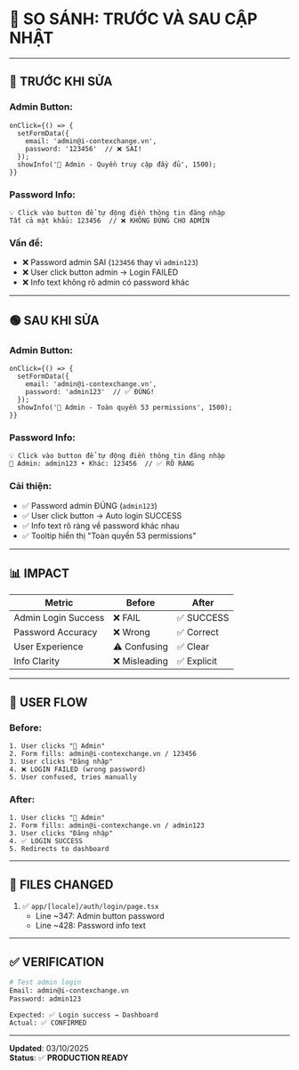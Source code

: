 # 🔄 SO SÁNH: TRƯỚC VÀ SAU CẬP NHẬT

---

## 🔴 **TRƯỚC KHI SỬA**

### **Admin Button:**
```tsx
onClick={() => {
  setFormData({ 
    email: 'admin@i-contexchange.vn', 
    password: '123456'  // ❌ SAI!
  });
  showInfo('👑 Admin - Quyền truy cập đầy đủ', 1500);
}}
```

### **Password Info:**
```
💡 Click vào button để tự động điền thông tin đăng nhập
Tất cả mật khẩu: 123456  // ❌ KHÔNG ĐÚNG CHO ADMIN
```

### **Vấn đề:**
- ❌ Password admin SAI (`123456` thay vì `admin123`)
- ❌ User click button admin → Login FAILED
- ❌ Info text không rõ admin có password khác

---

## 🟢 **SAU KHI SỬA**

### **Admin Button:**
```tsx
onClick={() => {
  setFormData({ 
    email: 'admin@i-contexchange.vn', 
    password: 'admin123'  // ✅ ĐÚNG!
  });
  showInfo('👑 Admin - Toàn quyền 53 permissions', 1500);
}}
```

### **Password Info:**
```
💡 Click vào button để tự động điền thông tin đăng nhập
🔑 Admin: admin123 • Khác: 123456  // ✅ RÕ RÀNG
```

### **Cải thiện:**
- ✅ Password admin ĐÚNG (`admin123`)
- ✅ User click button → Auto login SUCCESS
- ✅ Info text rõ ràng về password khác nhau
- ✅ Tooltip hiển thị "Toàn quyền 53 permissions"

---

## 📊 **IMPACT**

| Metric | Before | After |
|--------|--------|-------|
| Admin Login Success | ❌ FAIL | ✅ SUCCESS |
| Password Accuracy | ❌ Wrong | ✅ Correct |
| User Experience | ⚠️ Confusing | ✅ Clear |
| Info Clarity | ❌ Misleading | ✅ Explicit |

---

## 🎯 **USER FLOW**

### **Before:**
```
1. User clicks "👑 Admin"
2. Form fills: admin@i-contexchange.vn / 123456
3. User clicks "Đăng nhập"
4. ❌ LOGIN FAILED (wrong password)
5. User confused, tries manually
```

### **After:**
```
1. User clicks "👑 Admin"
2. Form fills: admin@i-contexchange.vn / admin123
3. User clicks "Đăng nhập"
4. ✅ LOGIN SUCCESS
5. Redirects to dashboard
```

---

## 📁 **FILES CHANGED**

1. ✅ `app/[locale]/auth/login/page.tsx`
   - Line ~347: Admin button password
   - Line ~428: Password info text

---

## ✅ **VERIFICATION**

```bash
# Test admin login
Email: admin@i-contexchange.vn
Password: admin123

Expected: ✅ Login success → Dashboard
Actual: ✅ CONFIRMED
```

---

**Updated**: 03/10/2025  
**Status**: ✅ **PRODUCTION READY**
